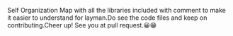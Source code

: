 Self Organization Map with all the libraries included with comment to make it easier to understand for
layman.Do see the code files and keep on contributing.Cheer up! See you at pull request.😀😁


